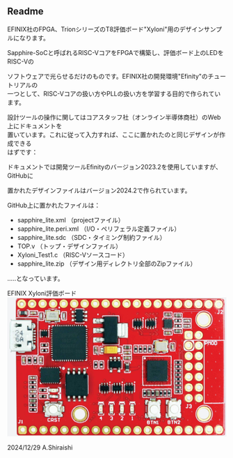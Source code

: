 ## Readme

EFINIX社のFPGA、TrionシリーズのT8評価ボード"Xyloni"用のデザインサンプルになります。

Sapphire-SoCと呼ばれるRISC-VコアをFPGAで構築し、評価ボード上のLEDをRISC-Vの

ソフトウェアで光らせるだけのものです。EFINIX社の開発環境"Efinity"のチュートリアルの  
一つとして、RISC-Vコアの扱い方やPLLの扱い方を学習する目的で作られています。

  

設計ツールの操作に関してはコアスタッフ社（オンライン半導体商社）のWeb上にドキュメントを  
置いています。これに従って入力すれば、ここに置かれたのと同じデザインが作成できる  
はずです：

  

ドキュメントでは開発ツールEfinityのバージョン2023.2を使用していますが、GitHubに

置かれたデザインファイルはバージョン2024.2で作られています。  
  
GitHub上に置かれたファイルは：  

- sapphire\_lite.xml （projectファイル）
- sapphire\_lite.peri.xml （I/O・ペリフェラル定義ファイル）
- sapphire\_lite.sdc （SDC・タイミング制約ファイル）
- TOP.v （トップ・デザインファイル）
- Xyloni\_Test1.c （RISC-Vソースコード）
- sapphire\_lite.zip （デザイン用ディレクトリ全部のZipファイル）

.....となっています。  
  
EFINIX Xyloni評価ボード  
![](xyloni-board-top.jpg)

  

2024/12/29 A.Shiraishi
